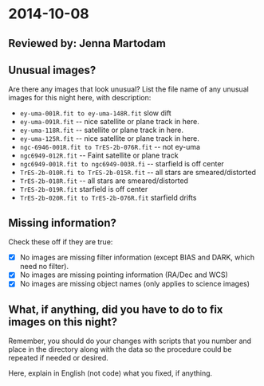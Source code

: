 # 2014-10-08

## Reviewed by: Jenna Martodam

## Unusual images?

Are there any images that look unusual? List the file name of any unusual images for this night here, with description:

+ `ey-uma-001R.fit to ey-uma-148R.fit` slow dift
+ `ey-uma-091R.fit` -- nice satellite or plane track in here.
+ `ey-uma-118R.fit` -- satellite or plane track in here.
+ `ey-uma-125R.fit` -- nice satellite or plane track in here.
+ `ngc-6946-001R.fit to TrES-2b-076R.fit` -- not ey-uma
+ `ngc6949-012R.fit` -- Faint satellite or plane track
+ `ngc6949-001R.fit to ngc6949-003R.fi` -- starfield is off center
+ `TrES-2b-010R.fi to TrES-2b-015R.fit` -- all stars are smeared/distorted
+ `TrES-2b-018R.fit` -- all stars are smeared/distorted
+ `TrES-2b-019R.fit` starfield is off center
+ `TrES-2b-020R.fit to TrES-2b-076R.fit` starfield drifts

## Missing information?

Check these off if they are true:

- [x] No images are missing filter information (except BIAS and DARK, which need no filter).
- [x] No images are missing pointing information (RA/Dec and WCS)
- [x] No images are missing object names (only applies to science images)

## What, if anything, did you have to do to fix images on this night?

Remember, you should do your changes with scripts that you number and place in the
directory along with the data so the procedure could be repeated if needed or
desired.

Here, explain in English (not code) what you fixed, if anything.
